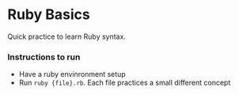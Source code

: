 # Ruby Basics

Quick practice to learn Ruby syntax.

### Instructions to run

- Have a ruby envinronment setup
- Run `ruby {file}.rb`. Each file practices a small different concept
